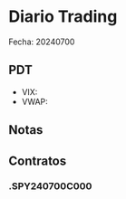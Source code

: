 # Diario Trading

Fecha: 20240700

## PDT

- VIX:
- VWAP:

## Notas

## Contratos

### .SPY240700C000
